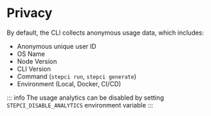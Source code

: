 # Privacy

By default, the CLI collects anonymous usage data, which includes:

- Anonymous unique user ID
- OS Name
- Node Version
- CLI Version
- Command (`stepci run`, `stepci generate`)
- Environment (Local, Docker, CI/CD)

::: info
The usage analytics can be disabled by setting `STEPCI_DISABLE_ANALYTICS` environment variable
:::
